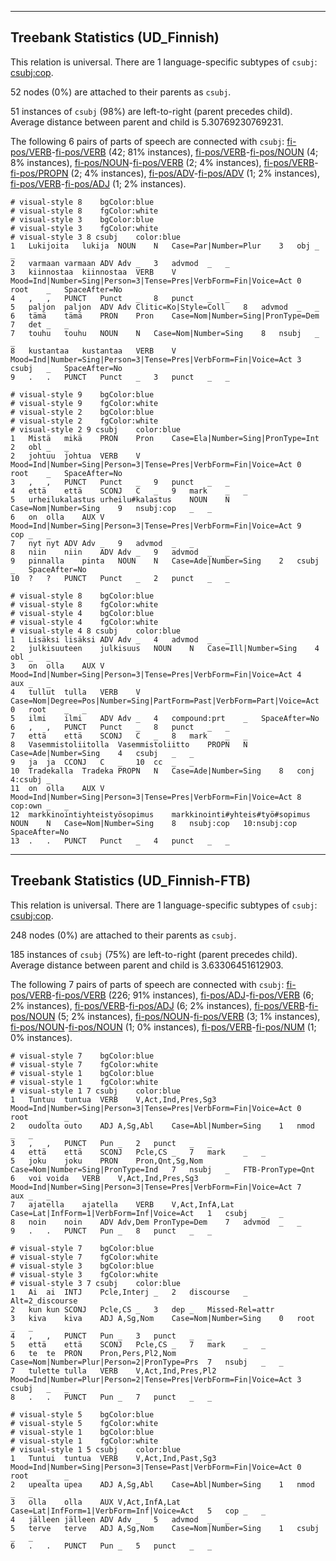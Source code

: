 

--------------------------------------------------------------------------------

## Treebank Statistics (UD_Finnish)

This relation is universal.
There are 1 language-specific subtypes of `csubj`: [csubj:cop]().

52 nodes (0%) are attached to their parents as `csubj`.

51 instances of `csubj` (98%) are left-to-right (parent precedes child).
Average distance between parent and child is 5.30769230769231.

The following 6 pairs of parts of speech are connected with `csubj`: [fi-pos/VERB]()-[fi-pos/VERB]() (42; 81% instances), [fi-pos/VERB]()-[fi-pos/NOUN]() (4; 8% instances), [fi-pos/NOUN]()-[fi-pos/VERB]() (2; 4% instances), [fi-pos/VERB]()-[fi-pos/PROPN]() (2; 4% instances), [fi-pos/ADV]()-[fi-pos/ADV]() (1; 2% instances), [fi-pos/VERB]()-[fi-pos/ADJ]() (1; 2% instances).


~~~ conllu
# visual-style 8	bgColor:blue
# visual-style 8	fgColor:white
# visual-style 3	bgColor:blue
# visual-style 3	fgColor:white
# visual-style 3 8 csubj	color:blue
1	Lukijoita	lukija	NOUN	N	Case=Par|Number=Plur	3	obj	_	_
2	varmaan	varmaan	ADV	Adv	_	3	advmod	_	_
3	kiinnostaa	kiinnostaa	VERB	V	Mood=Ind|Number=Sing|Person=3|Tense=Pres|VerbForm=Fin|Voice=Act	0	root	_	SpaceAfter=No
4	,	,	PUNCT	Punct	_	8	punct	_	_
5	paljon	paljon	ADV	Adv	Clitic=Ko|Style=Coll	8	advmod	_	_
6	tämä	tämä	PRON	Pron	Case=Nom|Number=Sing|PronType=Dem	7	det	_	_
7	touhu	touhu	NOUN	N	Case=Nom|Number=Sing	8	nsubj	_	_
8	kustantaa	kustantaa	VERB	V	Mood=Ind|Number=Sing|Person=3|Tense=Pres|VerbForm=Fin|Voice=Act	3	csubj	_	SpaceAfter=No
9	.	.	PUNCT	Punct	_	3	punct	_	_

~~~


~~~ conllu
# visual-style 9	bgColor:blue
# visual-style 9	fgColor:white
# visual-style 2	bgColor:blue
# visual-style 2	fgColor:white
# visual-style 2 9 csubj	color:blue
1	Mistä	mikä	PRON	Pron	Case=Ela|Number=Sing|PronType=Int	2	obl	_	_
2	johtuu	johtua	VERB	V	Mood=Ind|Number=Sing|Person=3|Tense=Pres|VerbForm=Fin|Voice=Act	0	root	_	SpaceAfter=No
3	,	,	PUNCT	Punct	_	9	punct	_	_
4	että	että	SCONJ	C	_	9	mark	_	_
5	urheilukalastus	urheilu#kalastus	NOUN	N	Case=Nom|Number=Sing	9	nsubj:cop	_	_
6	on	olla	AUX	V	Mood=Ind|Number=Sing|Person=3|Tense=Pres|VerbForm=Fin|Voice=Act	9	cop	_	_
7	nyt	nyt	ADV	Adv	_	9	advmod	_	_
8	niin	niin	ADV	Adv	_	9	advmod	_	_
9	pinnalla	pinta	NOUN	N	Case=Ade|Number=Sing	2	csubj	_	SpaceAfter=No
10	?	?	PUNCT	Punct	_	2	punct	_	_

~~~


~~~ conllu
# visual-style 8	bgColor:blue
# visual-style 8	fgColor:white
# visual-style 4	bgColor:blue
# visual-style 4	fgColor:white
# visual-style 4 8 csubj	color:blue
1	Lisäksi	lisäksi	ADV	Adv	_	4	advmod	_	_
2	julkisuuteen	julkisuus	NOUN	N	Case=Ill|Number=Sing	4	obl	_	_
3	on	olla	AUX	V	Mood=Ind|Number=Sing|Person=3|Tense=Pres|VerbForm=Fin|Voice=Act	4	aux	_	_
4	tullut	tulla	VERB	V	Case=Nom|Degree=Pos|Number=Sing|PartForm=Past|VerbForm=Part|Voice=Act	0	root	_	_
5	ilmi	ilmi	ADV	Adv	_	4	compound:prt	_	SpaceAfter=No
6	,	,	PUNCT	Punct	_	8	punct	_	_
7	että	että	SCONJ	C	_	8	mark	_	_
8	Vasemmistoliitolla	Vasemmistoliitto	PROPN	N	Case=Ade|Number=Sing	4	csubj	_	_
9	ja	ja	CCONJ	C	_	10	cc	_	_
10	Tradekalla	Tradeka	PROPN	N	Case=Ade|Number=Sing	8	conj	4:csubj	_
11	on	olla	AUX	V	Mood=Ind|Number=Sing|Person=3|Tense=Pres|VerbForm=Fin|Voice=Act	8	cop:own	_	_
12	markkinointiyhteistyösopimus	markkinointi#yhteis#työ#sopimus	NOUN	N	Case=Nom|Number=Sing	8	nsubj:cop	10:nsubj:cop	SpaceAfter=No
13	.	.	PUNCT	Punct	_	4	punct	_	_

~~~




--------------------------------------------------------------------------------

## Treebank Statistics (UD_Finnish-FTB)

This relation is universal.
There are 1 language-specific subtypes of `csubj`: [csubj:cop]().

248 nodes (0%) are attached to their parents as `csubj`.

185 instances of `csubj` (75%) are left-to-right (parent precedes child).
Average distance between parent and child is 3.63306451612903.

The following 7 pairs of parts of speech are connected with `csubj`: [fi-pos/VERB]()-[fi-pos/VERB]() (226; 91% instances), [fi-pos/ADJ]()-[fi-pos/VERB]() (6; 2% instances), [fi-pos/VERB]()-[fi-pos/ADJ]() (6; 2% instances), [fi-pos/VERB]()-[fi-pos/NOUN]() (5; 2% instances), [fi-pos/NOUN]()-[fi-pos/VERB]() (3; 1% instances), [fi-pos/NOUN]()-[fi-pos/NOUN]() (1; 0% instances), [fi-pos/VERB]()-[fi-pos/NUM]() (1; 0% instances).


~~~ conllu
# visual-style 7	bgColor:blue
# visual-style 7	fgColor:white
# visual-style 1	bgColor:blue
# visual-style 1	fgColor:white
# visual-style 1 7 csubj	color:blue
1	Tuntuu	tuntua	VERB	V,Act,Ind,Pres,Sg3	Mood=Ind|Number=Sing|Person=3|Tense=Pres|VerbForm=Fin|Voice=Act	0	root	_	_
2	oudolta	outo	ADJ	A,Sg,Abl	Case=Abl|Number=Sing	1	nmod	_	_
3	,	,	PUNCT	Pun	_	2	punct	_	_
4	että	että	SCONJ	Pcle,CS	_	7	mark	_	_
5	joku	joku	PRON	Pron,Qnt,Sg,Nom	Case=Nom|Number=Sing|PronType=Ind	7	nsubj	_	FTB-PronType=Qnt
6	voi	voida	VERB	V,Act,Ind,Pres,Sg3	Mood=Ind|Number=Sing|Person=3|Tense=Pres|VerbForm=Fin|Voice=Act	7	aux	_	_
7	ajatella	ajatella	VERB	V,Act,InfA,Lat	Case=Lat|InfForm=1|VerbForm=Inf|Voice=Act	1	csubj	_	_
8	noin	noin	ADV	Adv,Dem	PronType=Dem	7	advmod	_	_
9	.	.	PUNCT	Pun	_	8	punct	_	_

~~~


~~~ conllu
# visual-style 7	bgColor:blue
# visual-style 7	fgColor:white
# visual-style 3	bgColor:blue
# visual-style 3	fgColor:white
# visual-style 3 7 csubj	color:blue
1	Ai	ai	INTJ	Pcle,Interj	_	2	discourse	_	Alt=2_discourse
2	kun	kun	SCONJ	Pcle,CS	_	3	dep	_	Missed-Rel=attr
3	kiva	kiva	ADJ	A,Sg,Nom	Case=Nom|Number=Sing	0	root	_	_
4	,	,	PUNCT	Pun	_	3	punct	_	_
5	että	että	SCONJ	Pcle,CS	_	7	mark	_	_
6	te	te	PRON	Pron,Pers,Pl2,Nom	Case=Nom|Number=Plur|Person=2|PronType=Prs	7	nsubj	_	_
7	tulette	tulla	VERB	V,Act,Ind,Pres,Pl2	Mood=Ind|Number=Plur|Person=2|Tense=Pres|VerbForm=Fin|Voice=Act	3	csubj	_	_
8	.	.	PUNCT	Pun	_	7	punct	_	_

~~~


~~~ conllu
# visual-style 5	bgColor:blue
# visual-style 5	fgColor:white
# visual-style 1	bgColor:blue
# visual-style 1	fgColor:white
# visual-style 1 5 csubj	color:blue
1	Tuntui	tuntua	VERB	V,Act,Ind,Past,Sg3	Mood=Ind|Number=Sing|Person=3|Tense=Past|VerbForm=Fin|Voice=Act	0	root	_	_
2	upealta	upea	ADJ	A,Sg,Abl	Case=Abl|Number=Sing	1	nmod	_	_
3	olla	olla	AUX	V,Act,InfA,Lat	Case=Lat|InfForm=1|VerbForm=Inf|Voice=Act	5	cop	_	_
4	jälleen	jälleen	ADV	Adv	_	5	advmod	_	_
5	terve	terve	ADJ	A,Sg,Nom	Case=Nom|Number=Sing	1	csubj	_	_
6	.	.	PUNCT	Pun	_	5	punct	_	_

~~~


